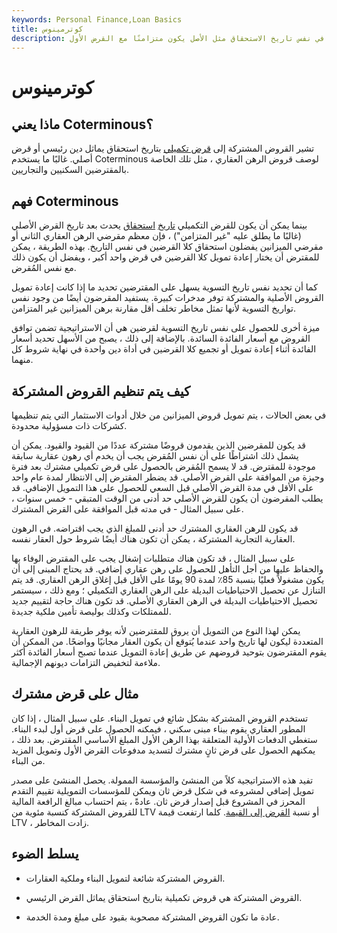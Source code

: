 ```yaml
---
keywords: Personal Finance,Loan Basics
title: كوترمينوس
description: يقال إن القرض الثانوي الذي يشترك في نفس تاريخ الاستحقاق مثل الأصل يكون متزامنًا مع القرض الأول.
---
```


# كوترمينوس
## ماذا يعني Coterminous؟

تشير القروض المشتركة إلى [قرض تكميلي](/loan) بتاريخ استحقاق يماثل دين رئيسي أو قرض أصلي. غالبًا ما يستخدم Coterminous لوصف قروض الرهن العقاري ، مثل تلك الخاصة بالمقترضين السكنيين والتجاريين.

## فهم Coterminous

بينما يمكن أن يكون للقرض التكميلي [تاريخ](/maturitydate) [استحقاق](/maturitydate) يحدث بعد تاريخ القرض الأصلي (غالبًا ما يطلق عليه "غير المتزامن") ، فإن معظم مقرضي الرهن العقاري الثاني أو مقرضي الميزانين يفضلون استحقاق كلا القرضين في نفس التاريخ. بهذه الطريقة ، يمكن للمقترض أن يختار إعادة تمويل كلا القرضين في قرض واحد أكبر ، ويفضل أن يكون ذلك مع نفس المُقرض.

كما أن تحديد نفس تاريخ التسوية يسهل على المقترضين تحديد ما إذا كانت إعادة تمويل القروض الأصلية والمشتركة توفر مدخرات كبيرة. يستفيد المقرضون أيضًا من وجود نفس تواريخ التسوية لأنها تمثل مخاطر تخلف أقل مقارنة برهن الميزانين غير المتزامن.

ميزة أخرى للحصول على نفس تاريخ التسوية لقرضين هي أن الاستراتيجية تضمن توافق القروض مع أسعار الفائدة السائدة. بالإضافة إلى ذلك ، يصبح من الأسهل تحديد أسعار الفائدة أثناء إعادة تمويل أو تجميع كلا القرضين في أداة دين واحدة في نهاية شروط كل منهما.

## كيف يتم تنظيم القروض المشتركة

في بعض الحالات ، يتم تمويل قروض الميزانين من خلال أدوات الاستثمار التي يتم تنظيمها كشركات ذات مسؤولية محدودة.

قد يكون للمقرضين الذين يقدمون قروضًا مشتركة عددًا من القيود والقيود. يمكن أن يشمل ذلك اشتراطًا على أن نفس المُقرض يجب أن يخدم أي رهون عقارية سابقة موجودة للمقترض. قد لا يسمح المُقرض بالحصول على قرض تكميلي مشترك بعد فترة وجيزة من الموافقة على القرض الأصلي. قد يضطر المقترض إلى الانتظار لمدة عام واحد على الأقل في مدة القرض الأصلي قبل السعي للحصول على هذا التمويل الإضافي. قد يطلب المقرضون أن يكون للقرض الأصلي حد أدنى من الوقت المتبقي - خمس سنوات ، على سبيل المثال - في مدته قبل الموافقة على القرض المشترك.

قد يكون للرهن العقاري المشترك حد أدنى للمبلغ الذي يجب اقتراضه. في الرهون العقارية التجارية المشتركة ، يمكن أن تكون هناك أيضًا شروط حول العقار نفسه.

على سبيل المثال ، قد تكون هناك متطلبات إشغال يجب على المقترض الوفاء بها والحفاظ عليها من أجل التأهل للحصول على رهن عقاري إضافي. قد يحتاج المبنى إلى أن يكون مشغولاً فعليًا بنسبة 85٪ لمدة 90 يومًا على الأقل قبل إغلاق الرهن العقاري. قد يتم التنازل عن تحصيل الاحتياطيات البديلة على الرهن العقاري التكميلي ؛ ومع ذلك ، سيستمر تحصيل الاحتياطيات البديلة في الرهن العقاري الأصلي. قد تكون هناك حاجة لتقييم جديد للممتلكات وكذلك بوليصة تأمين ملكية جديدة.

يمكن لهذا النوع من التمويل أن يروق للمقترضين لأنه يوفر طريقة للرهون العقارية المتعددة ليكون لها تاريخ واحد عندما يُتوقع أن يكون العقار مجانيًا وواضحًا. من الممكن أن يقوم المقترضون بتوحيد قروضهم عن طريق إعادة التمويل عندما تصبح أسعار الفائدة أكثر ملاءمة لتخفيض التزامات ديونهم الإجمالية.

## مثال على قرض مشترك

تستخدم القروض المشتركة بشكل شائع في تمويل البناء. على سبيل المثال ، إذا كان المطور العقاري يقوم ببناء مبنى سكني ، فيمكنه الحصول على قرض أول لبدء البناء. ستغطي الدفعات الأولية المتعلقة بهذا الرهن الأول المبلغ الأساسي المقترض. بعد ذلك ، يمكنهم الحصول على قرض ثانٍ مشترك لتسديد مدفوعات القرض الأول وتمويل المزيد من البناء.

تفيد هذه الاستراتيجية كلاً من المنشئ والمؤسسة الممولة. يحصل المنشئ على مصدر تمويل إضافي لمشروعه في شكل قرض ثان ويمكن للمؤسسات التمويلية تقييم التقدم المحرز في المشروع قبل إصدار قرض ثان. عادةً ، يتم احتساب مبالغ الرافعة المالية للقروض المشتركة كنسبة مئوية من LTV أو نسبة [القرض إلى القيمة](/loantovalue). كلما ارتفعت قيمة LTV ، زادت المخاطر.

## يسلط الضوء

- القروض المشتركة شائعة لتمويل البناء وملكية العقارات.

- القروض المشتركة هي قروض تكميلية بتاريخ استحقاق يماثل القرض الرئيسي.

- عادة ما تكون القروض المشتركة مصحوبة بقيود على مبلغ ومدة الخدمة.

